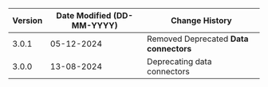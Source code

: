 | **Version** | **Date Modified (DD-MM-YYYY)** | **Change History**                                                 |
|-------------|--------------------------------|--------------------------------------------------------------------|
| 3.0.1       | 05-12-2024                     | Removed Deprecated **Data connectors**                             |
| 3.0.0       | 13-08-2024                     | Deprecating data connectors                                        |